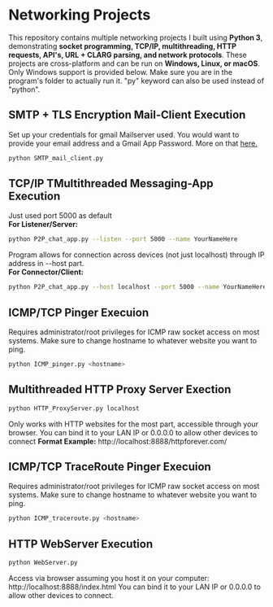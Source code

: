 # Networking Projects

This repository contains multiple networking projects I built using **Python 3**, demonstrating **socket programming, TCP/IP, multithreading, HTTP requests, API's, URL + CLARG parsing, and network protocols**. These projects are cross-platform and can be run on **Windows, Linux, or macOS**. Only Windows support is provided below. Make sure you are in the program's folder to actually run it. "py" keyword can also be used instead of "python".

## SMTP + TLS Encryption Mail-Client Execution

Set up your credentials for gmail Mailserver used. You would want to provide your email address and a Gmail App Password. More on that [here.](https://support.google.com/mail/answer/185833?hl=en)
```bash
python SMTP_mail_client.py
```

## TCP/IP TMultithreaded Messaging-App Execution

Just used port 5000 as default \
**For Listener/Server:**
```bash
python P2P_chat_app.py --listen --port 5000 --name YourNameHere
```
Program allows for connection across devices (not just localhost) through IP address in --host part. \
**For Connector/Client:**
```bash
python P2P_chat_app.py --host localhost --port 5000 --name YourNameHere
```

## ICMP/TCP Pinger Execuion

Requires administrator/root privileges for ICMP raw socket access on most systems. Make sure to change hostname to whatever website you want to ping.
```bash
python ICMP_pinger.py <hostname>
```

## Multithreaded HTTP Proxy Server Exection

```bash
python HTTP_ProxyServer.py localhost
```
Only works with HTTP websites for the most part, accessible through your browser.
You can bind it to your LAN IP or 0.0.0.0 to allow other devices to connect
**Format Example:**
http://localhost:8888/httpforever.com/

## ICMP/TCP TraceRoute Pinger Execuion

Requires administrator/root privileges for ICMP raw socket access on most systems. Make sure to change hostname to whatever website you want to ping.
```bash
python ICMP_traceroute.py <hostname>
```

## HTTP WebServer Execution

```bash
python WebServer.py
```
Access via browser assuming you host it on your computer: http://localhost:8888/index.html
You can bind it to your LAN IP or 0.0.0.0 to allow other devices to connect.
